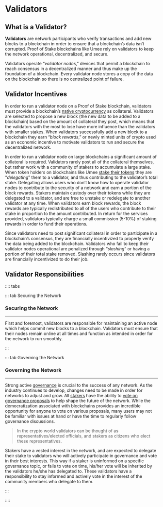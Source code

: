 # Validators

## What is a Validator?

 **Validators** are network participants who verify transactions and add new blocks to a blockchain in order to ensure that a blockchain’s data isn’t corrupted. Proof of Stake blockchains like Umee rely on validators to keep the network operational, decentralized, and secure.

Validators operate “_validator nodes_,” devices that permit a blockchain to reach consensus in a decentralized manner and thus make up the foundation of a blockchain. Every validator node stores a copy of the data on the blockchain so there is no centralized point of failure.

## Validator Incentives

In order to run a validator node on a Proof of Stake blockchain, validators must provide a blockchain’s [native cryptocurrency](/learn-the-basics/crypto-basics/types-of-crypto) as collateral. Validators are selected to propose a new block (the new data to be added to a blockchain) based on the amount of collateral they post, which means that the validators with the most to lose have more influence than the validators with smaller stakes. When validators successfully add a new block to a blockchain they earn “_block rewards_,” or newly minted units of crypto used as an economic incentive to motivate validators to run and secure the decentralized network. 

In order to run a validator node on large blockchains a significant amount of collateral is required. Validators rarely post all of the collateral themselves, but rather work with a community of stakers to accumulate a large stake. When token holders on blockchains like Umee [stake their tokens](/users/staking-umee/staking-umee) they are “_delegating_” them to a validator, and thus contributing to the validator’s total stake. Delegating allows users who don’t know how to operate validator nodes to contribute to the security of a network and earn a portion of the block rewards. Stakers maintain custody over their tokens while they are delegated to a validator, and are free to unstake or redelegate to another validator at any time. When validators earn block rewards, the block rewards are typically redistributed to all of the users who contribute to their stake in proportion to the amount contributed. In return for the services provided, validators typically charge a small commission (5-10%) of staking rewards in order to fund their operations.

Since validators need to post significant collateral in order to participate in a blockchain’s consensus, they are financially incentivized to properly verify the data being added to the blockchain. Validators who fail to keep their validator nodes operational are penalized through “_slashing_” or having a portion of their total stake removed. Slashing rarely occurs since validators are financially incentivized to do their job.

## Validator Responsibilities

:::: tabs

::: tab Securing the Network

### Securing the Network

****

First and foremost, validators are responsible for maintaining an active node which helps commit new blocks to a blockchain. Validators must ensure that their nodes remain online at all times and function as intended in order for the network to run smoothly. 

:::

::: tab Governing the Network

### Governing the Network

****

Strong active [governance](/governance/governance-overview) is crucial to the success of any network. As the industry continues to develop, changes need to be made in order for networks to adjust and grow. All [stakers](/users/staking-umee/staking-umee) have the ability to [vote on governance proposals](/users/governance/voting) to help shape the future of the network. While the democratization associated with blockchains provides an incredible opportunity for anyone to vote on various proposals, many users may not be familiar with issues at hand or have the time to regularly follow governance discussions.

> In the crypto world validators can be thought of as representatives/elected officials, and stakers as citizens who elect these representatives.

Stakers have a vested interest in the network, and are expected to delegate their stake to validators who will actively participate in governance and vote in their best interests. This way if a staker is uninformed on a specific governance topic, or fails to vote on time, his/her vote will be inherited by the validators he/she has delegated to. These validators have a responsibility to stay informed and actively vote in the interest of the community members who delegate to them.

:::

::::